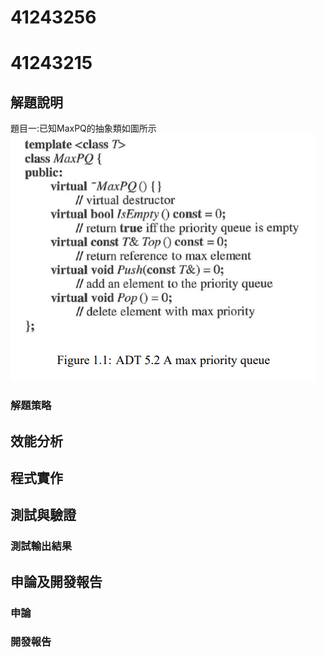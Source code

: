 # 41243256
# 41243215
## 解題說明
題目一:已知MaxPQ的抽象類如圖所示
![Not_Found](/homework/report_image/PQ.png)
### 解題策略
## 效能分析
## 程式實作
## 測試與驗證
### 測試輸出結果
## 申論及開發報告
### 申論
### 開發報告
